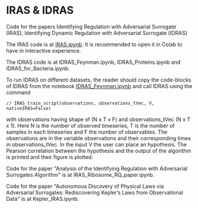 # IRAS & IDRAS
Code for the papers Identifying Regulation with Adversarial Surrogate (IRAS), Identifying Dynamic Regulation with Adversarial Surrogate (IDRAS)

The IRAS code is at [IRAS.ipynb](IRAS.ipynb). It is recommended to open it in Colab to have in interactive experience.

The IDRAS code is at IDRAS_Feynman.ipynb, IDRAS_Proteins.ipynb and IDRAS_for_Bacteria.ipynb. 

To run IDRAS on different datasets, the reader should copy the code-blocks of IDRAS from the notebook [IDRAS_Feynman.ipynb](IDRAS_Feynman.ipynb) and call IDRAS using the command 
```
// IRAS_train_script(observations, observations_tVec, V, nativeIRAS=False)
```
with observations having shape of (N x T x F) and observations_tVec (N x T x 1). Here N is the number of observed timeseries, T is the number of samples in each timeseries and F the number of observables. The observations are in the variable observations and their corresponding times in observations_tVec. In the input V the user can place an hypothesis. The Pearson correlation between the hypothesis and the output of the algorithm is printed and their figure is plotted.

Code for the paper "Analysis of the Identifying Regulation with Adversarial Surrogates Algorithm" is at IRAS_Ribosome_RQ_paper.ipynb.

Code for the paper "Autonomous Discovery of Physical Laws via Adversarial Surrogates: Rediscovering Kepler’s Laws from Observational Data" is at Kepler_IRAS.ipynb.

